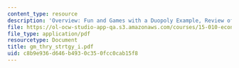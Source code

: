 ```yaml
---
content_type: resource
description: 'Overview: Fun and Games with a Duopoly Example, Review of the Analytics.'
file: https://ol-ocw-studio-app-qa.s3.amazonaws.com/courses/15-010-economic-analysis-for-business-decisions-fall-2004/c8b9e936d646b4930c350fcc0cab15f8_gm_thry_strtgy_i.pdf
file_type: application/pdf
resourcetype: Document
title: gm_thry_strtgy_i.pdf
uid: c8b9e936-d646-b493-0c35-0fcc0cab15f8
---
```

